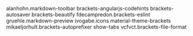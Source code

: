 alanhohn.markdown-toolbar
brackets-angularjs-codehints
brackets-autosaver
brackets-beautify
fdecampredon.brackets-eslint
gruehle.markdown-preview
ivogabe.icons
material-theme-brackets
mikaeljorhult.brackets-autoprefixer
show-tabs
vcfvct.brackets-file-format

